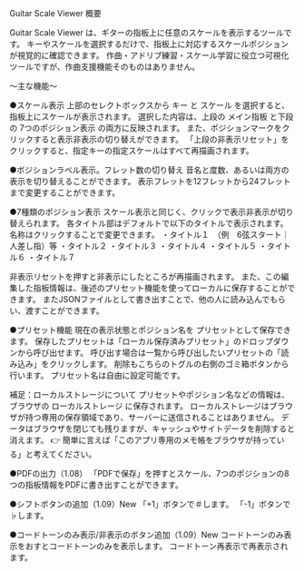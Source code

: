Guitar Scale Viewer
概要

Guitar Scale Viewer は、ギターの指板上に任意のスケールを表示するツールです。
キーやスケールを選択するだけで、指板上に対応するスケールポジションが視覚的に確認できます。
作曲・アドリブ練習・スケール学習に役立つ可視化ツールですが、作曲支援機能そのものはありません。


～主な機能～

●スケール表示
上部のセレクトボックスから キー と スケール を選択すると、指板上にスケールが表示されます。
選択した内容は、上段の メイン指板 と下段の 7つのポジション表示 の両方に反映されます。
また、ポジションマークをクリックすると表示非表示の切り替えができます。
「上段の非表示リセット」をクリックすると、指定キーの指定スケールはすべて再描画されます。

●ボジションラベル表示。フレット数の切り替え
音名と度数、あるいは両方の表示を切り替えることができます。
表示フレットを12フレットから24フレットまで変更することができます。


●7種類のポジション表示
スケール表示と同じく、クリックで表示非表示が切り替えられます。
各タイトル部はデフォルトで以下のタイトルで表示されます。名称はクリックすることで変更できます。
・タイトル１　（例　6弦スタート｜人差し指）等
・タイトル２
・タイトル３
・タイトル４
・タイトル５
・タイトル６
・タイトル７

非表示リセットを押すと非表示にしたところが再描画されます。
また、この編集した指板情報は、後述のプリセット機能を使ってローカルに保存することができます。
またJSONファイルとして書き出すことで、他の人に読み込んでもらい、渡すことができます。


●プリセット機能
現在の表示状態とポジション名を プリセットとして保存できます。
保存したプリセットは「ローカル保存済みプリセット」のドロップダウンから呼び出せます。
呼び出す場合は一覧から呼び出したいプリセットの「読み込み」をクリックします。
削除もこちらのトグルの右側のゴミ箱ボタンから行います。
プリセット名は自由に設定可能です。

補足：ローカルストレージについて
プリセットやポジション名などの情報は、ブラウザの ローカルストレージ に保存されます。
ローカルストレージはブラウザが持つ専用の保存領域であり、サーバーに送信されることはありません。
データはブラウザを閉じても残りますが、キャッシュやサイトデータを削除すると消えます。
👉 簡単に言えば「このアプリ専用のメモ帳をブラウザが持っている」と考えてください。


●PDFの出力（1.08）
「PDFで保存」を押すとスケール、7つのポジションの8つの指板情報をPDFに書き出すことができます。

●シフトボタンの追加（1.09）New
「+1」ボタンで＃します。
「-1」ボタンで♭します。

●コードトーンのみ表示/非表示のボタン追加（1.09）New
コードトーンのみ表示をおすとコードトーンのみを表示します。
コードトーン再表示で再表示されます。


